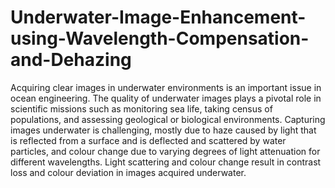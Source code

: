 # Underwater-Image-Enhancement-using-Wavelength-Compensation-and-Dehazing
Acquiring clear images in underwater environments is an important issue in ocean engineering. The quality of underwater images plays a pivotal role in scientific missions such as monitoring sea life, taking census of populations, and assessing geological or biological environments. Capturing images underwater is challenging, mostly due to haze caused by light that is reflected from a surface and is deflected and scattered by water particles, and colour change due to varying degrees of light attenuation for different wavelengths. Light scattering and colour change result in contrast loss and colour deviation in images acquired underwater.
